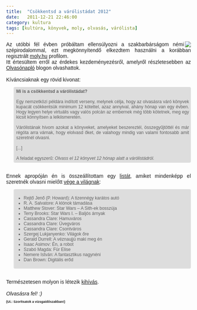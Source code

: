 ```yaml
---
title:  "Csökkentsd a várólistádat 2012"
date:   2011-12-21 22:46:00
category: kultura
tags: [kultúra, könyvek, moly, olvasás, várólista]
---
```


<div style="text-align: justify; font-family: Arial, Helvetica, sans-serif;">
<a href="http://olvasonaplo.freeblog.hu/archives/2011/12/12/Csokkentsd_a_varolistadat_2012/" imageanchor="1"><img align="right" border="0" src="http://olvasonaplo.freeblog.hu/files/2011/12/kicsivarolista2012.jpg" /></a>Az utóbbi fél évben próbáltam ellensúlyozni a szakbarbárságom némi szépirodalommal, ezt megkönnyítendő elkezdtem használni a korábban regisztrált <a href="http://moly.hu/tagok/vbalazs">moly.hu</a> profilom.
<br />
Itt értesültem erről az érdekes kezdeményezésről, amelyről részletesebben az <a href="http://olvasonaplo.freeblog.hu/archives/2011/12/12/Csokkentsd_a_varolistadat_2012/">Olvasónapló</a> blogon olvashattok.
<br /><br />
Kíváncsiaknak egy rövid kivonat:
<br />
<blockquote style="font-size: 12px; background-color: #DDD; padding: 5px; moz-border-radius: 4px; -webkit-border-radius: 4px;">
<b>Mi is a csökkentsd a várólistádat?</b>
<br /><br />
Egy nemzetközi példára indított verseny, melynek célja, hogy az olvasásra váró könyvek kupacát csökkentsük minimum 12 kötettel, azaz annyival, ahány hónap van egy évben. Hogy legyen helye virtuális vagy valós polcán az embernek még több kötetnek, meg egy kicsit könnyítsen a lelkiismeretén.
<br /><br />
Várólistának hívom azokat a könyveket, amelyeket beszereztél, összegyűjtöttél és már régóta arra várnak, hogy elolvasd őket, de valahogy mindig van valami fontosabb amit szeretnél olvasni.
<br /><br />
[...]
<br /><br />
A feladat egyszerű: <i>Olvass el 12 könyvet 12 hónap alatt a várólistádról.</i>
</blockquote>
<br/>
Ennek apropóján én is összeállítottam egy <a href="http://moly.hu/polcok/csokkentsd-a-varolistadat-2012-40">listát</a>, amiket mindenképp el szeretnék olvasni mielőtt <a href="http://www.idokep.hu/hirek/2012-vilagvege-visszaszamlalas">vége a világnak</a>:
<blockquote style="font-size: 12px; background-color: #DDD; padding: 5px; moz-border-radius: 4px; -webkit-border-radius: 4px;">
<ul>
<li>Rejtő Jenő (P. Howard): A tizennégy karátos autó</li>
<li>R. A. Salvatore: A klónok támadása</li>
<li>Matthew Stover: Star Wars – A Sith-ek bosszúja</li>
<li>Terry Brooks: Star Wars I. – Baljós árnyak</li>
<li>Cassandra Clare: Hamuváros</li>
<li>Cassandra Clare: Üvegváros </li>
<li>Cassandra Clare: Csontváros</li>
<li>Szergej Lukjanyenko: Világok őre</li>
<li>Gerald Durrell: A véznaujjú maki meg én</li>
<li>Isaac Asimov: Én, a robot</li>
<li>Szabó Magda: Für Elise</li>
<li>Nemere István: A fantasztikus nagynéni</li>
<li>Dan Brown: Digitális erőd</li>
</ul>
</blockquote>
<br/>
Természetesen molyon is létezik <a href="http://moly.hu/kihivasok/csokkentsd-a-varolistadat-2012">kihívás</a>.
<br/><br/>
<i>Olvasásra fel! :)</i>
<br/>
<p style="font-size: 9px; font-decoration: italic;"><b>(Ui.: Szorítsatok a vizsgaidőszakban!)</b></p>
</div>
